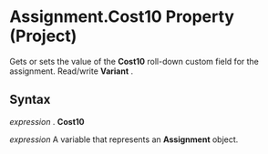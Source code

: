 
# Assignment.Cost10 Property (Project)

Gets or sets the value of the  **Cost10** roll-down custom field for the assignment. Read/write **Variant** .


## Syntax

 _expression_ . **Cost10**

 _expression_ A variable that represents an **Assignment** object.

